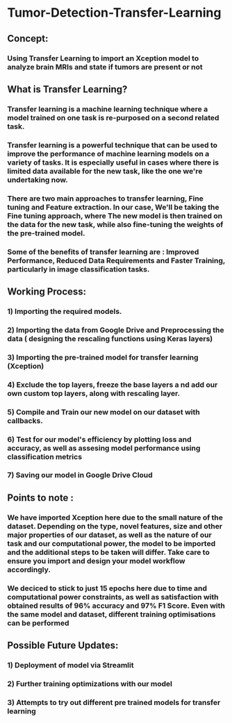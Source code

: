 # Tumor-Detection-Transfer-Learning

## Concept:
### Using Transfer Learning to import an Xception model to analyze brain MRIs and state if tumors are present or not

## What is Transfer Learning?
### Transfer learning is a machine learning technique where a model trained on one task is re-purposed on a second related task. 
### Transfer learning is a powerful technique that can be used to improve the performance of machine learning models on a variety of tasks. It is especially useful in cases where there is limited data available for the new task, like the one we're undertaking now.

### There are two main approaches to transfer learning, Fine tuning and Feature extraction. In our case, We'll be taking the Fine tuning approach, where The new model is then trained on the data for the new task, while also fine-tuning the weights of the pre-trained model.

### Some of the benefits of transfer learning are : Improved Performance, Reduced Data Requirements and Faster Training, particularly in image classification tasks.

## Working Process:
### 1) Importing the required models.
### 2) Importing the data from Google Drive and Preprocessing the data ( designing the rescaling functions using Keras layers)
### 3) Importing the pre-trained model for transfer learning (Xception)
### 4) Exclude the top layers, freeze the base layers a nd add our own custom top layers, along with rescaling layer.
### 5) Compile and Train our new model on our dataset with callbacks.
### 6) Test for our model's efficiency by plotting loss and accuracy, as well as assesing model performance using classification metrics
### 7) Saving our model in Google Drive Cloud

## Points to note :
### We have imported Xception here due to the small nature of the dataset. Depending on the type, novel features, size and other major properties of our dataset, as well as the nature of our task and our computational power, the model to be imported and the additional steps to be taken will differ. Take care to ensure you import and design your model workflow accordingly.

### We deciced to stick to just 15 epochs here due to time and computational power constraints, as well as satisfaction with obtained results of 96% accuracy and 97% F1 Score. Even with the same model and dataset, different training optimisations can be performed

## Possible Future Updates:
### 1) Deployment of model via Streamlit
### 2) Further training optimizations with our model
### 3) Attempts to try out different pre trained models for transfer learning

